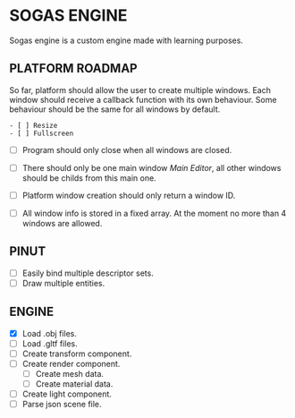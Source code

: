 # SOGAS ENGINE

Sogas engine is a custom engine made with learning purposes.

## PLATFORM ROADMAP

So far, platform should allow the user to create multiple windows. Each window should receive
a callback function with its own behaviour. 
Some behaviour should be the same for all windows by default.

    - [ ] Resize
    - [ ] Fullscreen

- [ ] Program should only close when all windows are closed.
- [ ] There should only be one main window *Main Editor*, all other windows should be childs from
this main one.

- [ ] Platform window creation should only return a window ID.
- [ ] All window info is stored in a fixed array. At the moment no more than 4 windows are allowed.

## PINUT
- [ ] Easily bind multiple descriptor sets.
- [ ] Draw multiple entities.

## ENGINE
- [x] Load .obj files.
- [ ] Load .gltf files.
- [ ] Create transform component.
- [ ] Create render component.
    - [ ] Create mesh data.
    - [ ] Create material data.
- [ ] Create light component.
- [ ] Parse json scene file.
